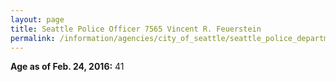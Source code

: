 ```yaml
---
layout: page
title: Seattle Police Officer 7565 Vincent R. Feuerstein
permalink: /information/agencies/city_of_seattle/seattle_police_department/copbook/7565/
---
```


**Age as of Feb. 24, 2016:** 41
